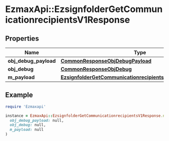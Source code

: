 # EzmaxApi::EzsignfolderGetCommunicationrecipientsV1Response

## Properties

| Name | Type | Description | Notes |
| ---- | ---- | ----------- | ----- |
| **obj_debug_payload** | [**CommonResponseObjDebugPayload**](CommonResponseObjDebugPayload.md) |  |  |
| **obj_debug** | [**CommonResponseObjDebug**](CommonResponseObjDebug.md) |  | [optional] |
| **m_payload** | [**EzsignfolderGetCommunicationrecipientsV1ResponseMPayload**](EzsignfolderGetCommunicationrecipientsV1ResponseMPayload.md) |  |  |

## Example

```ruby
require 'Ezmaxapi'

instance = EzmaxApi::EzsignfolderGetCommunicationrecipientsV1Response.new(
  obj_debug_payload: null,
  obj_debug: null,
  m_payload: null
)
```


